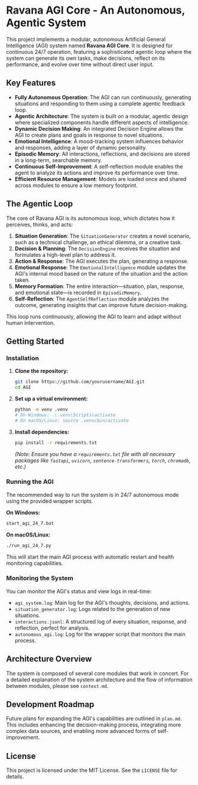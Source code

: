 # Ravana AGI Core - An Autonomous, Agentic System

This project implements a modular, autonomous Artificial General Intelligence (AGI) system named **Ravana AGI Core**. It is designed for continuous 24/7 operation, featuring a sophisticated agentic loop where the system can generate its own tasks, make decisions, reflect on its performance, and evolve over time without direct user input.

## Key Features

- **Fully Autonomous Operation**: The AGI can run continuously, generating situations and responding to them using a complete agentic feedback loop.
- **Agentic Architecture**: The system is built on a modular, agentic design where specialized components handle different aspects of intelligence.
- **Dynamic Decision Making**: An integrated Decision Engine allows the AGI to create plans and goals in response to novel situations.
- **Emotional Intelligence**: A mood-tracking system influences behavior and responses, adding a layer of dynamic personality.
- **Episodic Memory**: All interactions, reflections, and decisions are stored in a long-term, searchable memory.
- **Continuous Self-Improvement**: A self-reflection module enables the agent to analyze its actions and improve its performance over time.
- **Efficient Resource Management**: Models are loaded once and shared across modules to ensure a low memory footprint.

## The Agentic Loop

The core of Ravana AGI is its autonomous loop, which dictates how it perceives, thinks, and acts:

1.  **Situation Generation**: The `SituationGenerator` creates a novel scenario, such as a technical challenge, an ethical dilemma, or a creative task.
2.  **Decision & Planning**: The `DecisionEngine` receives the situation and formulates a high-level plan to address it.
3.  **Action & Response**: The AGI executes the plan, generating a response.
4.  **Emotional Response**: The `EmotionalIntelligence` module updates the AGI's internal mood based on the nature of the situation and the action taken.
5.  **Memory Formation**: The entire interaction—situation, plan, response, and emotional state—is recorded in `EpisodicMemory`.
6.  **Self-Reflection**: The `AgentSelfReflection` module analyzes the outcome, generating insights that can improve future decision-making.

This loop runs continuously, allowing the AGI to learn and adapt without human intervention.

## Getting Started

### Installation

1.  **Clone the repository:**
    ```bash
    git clone https://github.com/yourusername/AGI.git
    cd AGI
    ```

2.  **Set up a virtual environment:**
    ```bash
    python -m venv .venv
    # On Windows: .\.venv\Scripts\activate
    # On macOS/Linux: source .venv/bin/activate
    ```

3.  **Install dependencies:**
    ```bash
    pip install -r requirements.txt
    ```
    *(Note: Ensure you have a `requirements.txt` file with all necessary packages like `fastapi`, `uvicorn`, `sentence-transformers`, `torch`, `chromadb`, etc.)*

### Running the AGI

The recommended way to run the system is in 24/7 autonomous mode using the provided wrapper scripts.

**On Windows:**
```bash
start_agi_24_7.bat
```

**On macOS/Linux:**
```bash
./run_agi_24_7.py
```

This will start the main AGI process with automatic restart and health monitoring capabilities.

### Monitoring the System

You can monitor the AGI's status and view logs in real-time:

-   `agi_system.log`: Main log for the AGI's thoughts, decisions, and actions.
-   `situation_generator.log`: Logs related to the generation of new situations.
-   `interactions.jsonl`: A structured log of every situation, response, and reflection, perfect for analysis.
-   `autonomous_agi.log`: Log for the wrapper script that monitors the main process.

## Architecture Overview

The system is composed of several core modules that work in concert. For a detailed explanation of the system architecture and the flow of information between modules, please see `context.md`.

## Development Roadmap

Future plans for expanding the AGI's capabilities are outlined in `plan.md`. This includes enhancing the decision-making process, integrating more complex data sources, and enabling more advanced forms of self-improvement.

## License

This project is licensed under the MIT License. See the `LICENSE` file for details. 